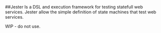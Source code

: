##Jester
Is a DSL and execution framework for testing statefull web services.
Jester allow the simple definition of state machines that test web services.

WIP - do not use.